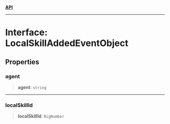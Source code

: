 [**API**](../../../README.md)

***

# Interface: LocalSkillAddedEventObject

## Properties

### agent

> **agent**: `string`

***

### localSkillId

> **localSkillId**: `BigNumber`
